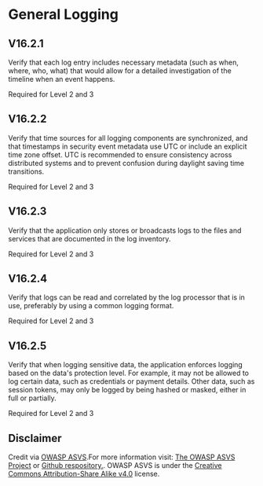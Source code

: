 # General Logging
## V16.2.1
Verify that each log entry includes necessary metadata (such as when, where, who, what) that would allow for a detailed investigation of the timeline when an event happens.
Required for Level 2 and 3
## V16.2.2
Verify that time sources for all logging components are synchronized, and that timestamps in security event metadata use UTC or include an explicit time zone offset. UTC is recommended to ensure consistency across distributed systems and to prevent confusion during daylight saving time transitions.
Required for Level 2 and 3
## V16.2.3
Verify that the application only stores or broadcasts logs to the files and services that are documented in the log inventory.
Required for Level 2 and 3
## V16.2.4
Verify that logs can be read and correlated by the log processor that is in use, preferably by using a common logging format.
Required for Level 2 and 3
## V16.2.5
Verify that when logging sensitive data, the application enforces logging based on the data's protection level. For example, it may not be allowed to log certain data, such as credentials or payment details. Other data, such as session tokens, may only be logged by being hashed or masked, either in full or partially.
Required for Level 2 and 3
## Disclaimer
Credit via [OWASP ASVS](https://owasp.org/www-project-application-security-verification-standard/).For more information visit: [The OWASP ASVS Project](https://owasp.org/www-project-application-security-verification-standard/) or [Github respository.](https://github.com/OWASP/ASVS). OWASP ASVS is under the [Creative Commons Attribution-Share Alike v4.0](https://github.com/OWASP/ASVS/blob/v5.0.0/LICENSE.md) license.

